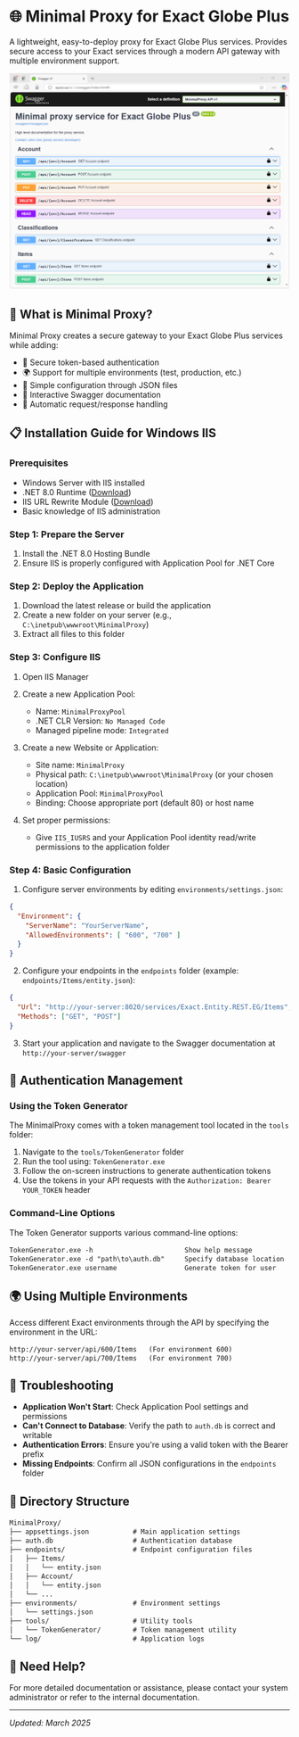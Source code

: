 # 🌐 Minimal Proxy for Exact Globe Plus

A lightweight, easy-to-deploy proxy for Exact Globe Plus services. Provides secure access to your Exact services through a modern API gateway with multiple environment support.

![Screenshot of Swagger UI](https://raw.githubusercontent.com/hawkinslabdev/minimalproxy/main/Source/example.png)

## 🚀 What is Minimal Proxy?

Minimal Proxy creates a secure gateway to your Exact Globe Plus services while adding:

- 🔐 Secure token-based authentication
- 🌍 Support for multiple environments (test, production, etc.)
- 📄 Simple configuration through JSON files
- 📝 Interactive Swagger documentation
- 🔄 Automatic request/response handling

## 📋 Installation Guide for Windows IIS

### Prerequisites

- Windows Server with IIS installed
- .NET 8.0 Runtime ([Download](https://dotnet.microsoft.com/en-us/download/dotnet/8.0))
- IIS URL Rewrite Module ([Download](https://www.iis.net/downloads/microsoft/url-rewrite))
- Basic knowledge of IIS administration

### Step 1: Prepare the Server

1. Install the .NET 8.0 Hosting Bundle
2. Ensure IIS is properly configured with Application Pool for .NET Core

### Step 2: Deploy the Application

1. Download the latest release or build the application
2. Create a new folder on your server (e.g., `C:\inetpub\wwwroot\MinimalProxy`)
3. Extract all files to this folder

### Step 3: Configure IIS

1. Open IIS Manager
2. Create a new Application Pool:
   - Name: `MinimalProxyPool`
   - .NET CLR Version: `No Managed Code`
   - Managed pipeline mode: `Integrated`

3. Create a new Website or Application:
   - Site name: `MinimalProxy`
   - Physical path: `C:\inetpub\wwwroot\MinimalProxy` (or your chosen location)
   - Application Pool: `MinimalProxyPool`
   - Binding: Choose appropriate port (default 80) or host name

4. Set proper permissions:
   - Give `IIS_IUSRS` and your Application Pool identity read/write permissions to the application folder

### Step 4: Basic Configuration

1. Configure server environments by editing `environments/settings.json`:

```json
{
  "Environment": {
    "ServerName": "YourServerName",
    "AllowedEnvironments": [ "600", "700" ]
  }
}
```

2. Configure your endpoints in the `endpoints` folder (example: `endpoints/Items/entity.json`):

```json
{ 
  "Url": "http://your-server:8020/services/Exact.Entity.REST.EG/Items", 
  "Methods": ["GET", "POST"] 
}
```

3. Start your application and navigate to the Swagger documentation at `http://your-server/swagger`

## 🔐 Authentication Management

### Using the Token Generator

The MinimalProxy comes with a token management tool located in the `tools` folder:

1. Navigate to the `tools/TokenGenerator` folder
2. Run the tool using: `TokenGenerator.exe`
3. Follow the on-screen instructions to generate authentication tokens
4. Use the tokens in your API requests with the `Authorization: Bearer YOUR_TOKEN` header

### Command-Line Options

The Token Generator supports various command-line options:

```
TokenGenerator.exe -h                       Show help message
TokenGenerator.exe -d "path\to\auth.db"     Specify database location
TokenGenerator.exe username                 Generate token for user
```

## 🌍 Using Multiple Environments

Access different Exact environments through the API by specifying the environment in the URL:

```
http://your-server/api/600/Items   (For environment 600)
http://your-server/api/700/Items   (For environment 700)
```

## 🔧 Troubleshooting

- **Application Won't Start**: Check Application Pool settings and permissions
- **Can't Connect to Database**: Verify the path to `auth.db` is correct and writable
- **Authentication Errors**: Ensure you're using a valid token with the Bearer prefix
- **Missing Endpoints**: Confirm all JSON configurations in the `endpoints` folder

## 📁 Directory Structure

```
MinimalProxy/
├── appsettings.json           # Main application settings
├── auth.db                    # Authentication database
├── endpoints/                 # Endpoint configuration files
│   ├── Items/
│   │   └── entity.json
│   ├── Account/
│   │   └── entity.json
│   └── ...
├── environments/              # Environment settings
│   └── settings.json
├── tools/                     # Utility tools
│   └── TokenGenerator/        # Token management utility
└── log/                       # Application logs
```

## 📘 Need Help?

For more detailed documentation or assistance, please contact your system administrator or refer to the internal documentation.

---

*Updated: March 2025*